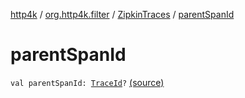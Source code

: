 [http4k](../../index.md) / [org.http4k.filter](../index.md) / [ZipkinTraces](index.md) / [parentSpanId](./parent-span-id.md)

# parentSpanId

`val parentSpanId: `[`TraceId`](../-trace-id/index.md)`?` [(source)](https://github.com/http4k/http4k/blob/master/http4k-core/src/main/kotlin/org/http4k/filter/ZipkinTraces.kt#L45)